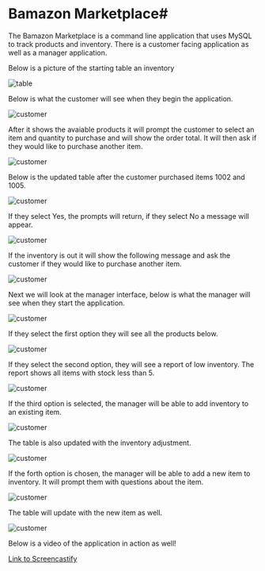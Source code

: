 # Bamazon Marketplace#

The Bamazon Marketplace is a command line application that uses MySQL to track products and inventory. There is a customer facing application as well as a manager application. 

Below is a picture of the starting table an inventory 

![table](./pics/table.PNG)

Below is what the customer will see when they begin the application. 

![customer](./pics/customer1.PNG)

After it shows the avaiable products it will prompt the customer to select an item and quantity to purchase and will show the order total. It will then ask if they would like to purchase another item.

![customer](./pics/customer2.PNG)

Below is the updated table after the customer purchased items 1002 and 1005.

![customer](./pics/tableupdate1.PNG)

If they select Yes, the prompts will return, if they select No a message will appear. 

![customer](./pics/customer3.PNG)

If the inventory is out it will show the following message and ask the customer if they would like to purchase another item.

![customer](./pics/customerOut.PNG)

Next we will look at the manager interface, below is what the manager will see when they start the application. 

![customer](./pics/managerprompt.PNG)

If they select the first option they will see all the products below. 

![customer](./pics/managerOption1.PNG)

If they select the second option, they will see a report of low inventory. The report shows all items with stock less than 5. 

![customer](./pics/manageroption2.PNG)

If the third option is selected, the manager will be able to add inventory to an existing item.

![customer](./pics/managerOption3.PNG)

The table is also updated with the inventory adjustment.

![customer](./pics/managerInvAds.PNG)

If the forth option is chosen, the manager will be able to add a new item to inventory. It will prompt them with questions about the item. 

![customer](./pics/managerAddItem.PNG)

The table will update with the new item as well.

![customer](./pics/managerTableAddItem.PNG)

Below is a video of the application in action as well! 

[Link to Screencastify](https://drive.google.com/file/d/1EYO_XzL36t4qEfPJ9ZeRyGvHHj3FZZe3/view)
